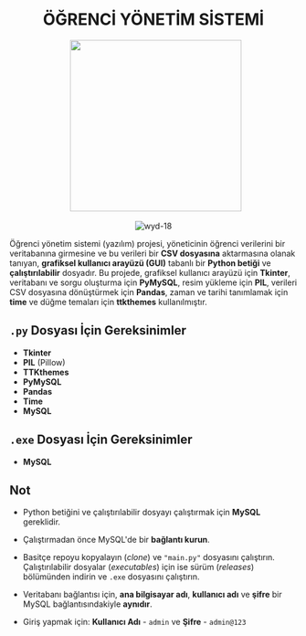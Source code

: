 <h1 align="center">ÖĞRENCİ YÖNETİM SİSTEMİ</h1>


<p align="center">
  <img src="https://cdn-icons-png.flaticon.com/512/2995/2995620.png" width="300" height="300">
</p>

<p align="center"> <img src="https://komarev.com/ghpvc/?username=wyd-18&label=Profile%20views&color=0e75b6&style=flat" alt="wyd-18" /> </p>


Öğrenci yönetim sistemi (yazılım) projesi, yöneticinin öğrenci verilerini bir veritabanına girmesine ve bu verileri bir **CSV dosyasına** aktarmasına olanak tanıyan, **grafiksel kullanıcı arayüzü (GUI)** tabanlı bir **Python betiği** ve **çalıştırılabilir** dosyadır. Bu projede, grafiksel kullanıcı arayüzü için **Tkinter**, veritabanı ve sorgu oluşturma için **PyMySQL**, resim yükleme için **PIL**, verileri CSV dosyasına dönüştürmek için **Pandas**, zaman ve tarihi tanımlamak için **time** ve düğme temaları için **ttkthemes** kullanılmıştır.


## `.py` Dosyası İçin Gereksinimler
* **Tkinter**
* **PIL** (Pillow)
* **TTKthemes**
* **PyMySQL**
* **Pandas**
* **Time**
* **MySQL**


## `.exe` Dosyası İçin Gereksinimler

* **MySQL**

## Not

* Python betiğini ve çalıştırılabilir dosyayı çalıştırmak için **MySQL** gereklidir.

* Çalıştırmadan önce MySQL'de bir **bağlantı kurun**.

* Basitçe repoyu kopyalayın (*clone*) ve `"main.py"` dosyasını çalıştırın. Çalıştırılabilir dosyalar (*executables*) için ise sürüm (*releases*) bölümünden indirin ve `.exe` dosyasını çalıştırın.

* Veritabanı bağlantısı için, **ana bilgisayar adı**, **kullanıcı adı** ve **şifre** bir MySQL bağlantısındakiyle **aynıdır**.

* Giriş yapmak için: **Kullanıcı Adı** - `admin` ve **Şifre** - `admin@123`

